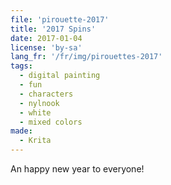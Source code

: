 ```yaml
---
file: 'pirouette-2017'
title: '2017 Spins'
date: 2017-01-04
license: 'by-sa'
lang_fr: '/fr/img/pirouettes-2017'
tags:
  - digital painting
  - fun
  - characters
  - nylnook
  - white
  - mixed colors
made:
  - Krita
---
```


An happy new year to everyone!
